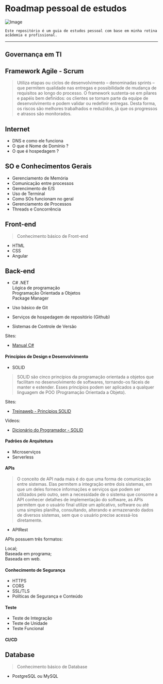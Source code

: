 # Roadmap pessoal de estudos

![Image](https://user-images.githubusercontent.com/62772038/163694520-9d341b66-6def-419c-826a-8ed80ee386ee.jpg)

` Este repositório é um guia de estudos pessoal com base em minha rotina acâdemia e profissional. `

---

## Governança em TI

## Framework Agile - Scrum
> Utiliza etapas ou ciclos de desenvolvimento – denominadas sprints – que permitem qualidade nas entregas e possibilidade de mudança de requisitos ao longo do processo. O framework sustenta-se em pilares e papéis bem definidos: os clientes se tornam parte da equipe de desenvolvimento e podem validar ou redefinir entregas. Desta forma, os riscos são melhores trabalhados e reduzidos, já que os progressos e atrasos são monitorados.

## Internet

- DNS e como ele funciona
- O que é Nome de Domínio ?
- O que é hospedagem ?

## SO e Conhecimentos Gerais

- Gerenciamento de Memória
- Comunicação entre processos
- Gerencimento de E/S
- Uso de Terminal
- Como SOs funcionam no geral
- Gerenciamento de Processos
- Threads e Concorrência

## Front-end
> Conhecimento básico de Front-end

- HTML
- CSS
- Angular

## Back-end 
- C# .NET<br>
  Lógica de programação<br>
  Programação Orientada a Objetos<br>
  Package Manager<br>
  
- Uso básico de Git
- Serviços de hospedagem de repositório (Github)
- Sistemas de Controle de Versão
 
 Sites:
 
- [Manual C#](http://help.market.com.br/csharp/) 

 
#### Princípios de Design e Desenvolvimento

- SOLID
>SOLID são cinco princípios da programação orientada a objetos que facilitam no desenvolvimento de softwares, tornando-os fáceis de manter e estender. Esses princípios podem ser aplicados a qualquer linguagem de POO (Programação Orientada a Objeto).


Sites:
- [Treinaweb - Princípios SOLID](https://www.treinaweb.com.br/blog/principios-solid-single-responsability-principle?gclid=Cj0KCQjw0umSBhDrARIsAH7FCod913akyKfQM-xP0Jbg6DhPra_g9o4dPzNhxKLpd_buxmaYhjyUQlwaAqDmEALw_wcB)

Vídeos:
- [Dicionário do Programador - SOLID](https://www.youtube.com/watch?v=mkx0CdWiPRA)

#### Padrões de Arquitetura

- Microserviços
- Serverless
 
#### APIs
> O conceito de API nada mais é do que uma forma de comunicação entre sistemas. Elas permitem a integração entre dois sistemas, em que um deles fornece informações e serviços que podem ser utilizados pelo outro, sem a necessidade de o sistema que consome a API conhecer detalhes de implementação do software, as APIs permitem que o usuário final utilize um aplicativo, software ou até uma simples planilha, consultando, alterando e armazenando dados de diversos sistemas, sem que o usuário precise acessá-los diretamente.

- APIRest

APIs possuem três formatos:

  Local;<br>
  Baseada em programa;<br>
  Baseada em web.<br>

#### Conhecimento de Segurança

- HTTPS
- CORS
- SSL/TLS
- Políticas de Segurança e Conteúdo

#### Teste

- Teste de Integração
- Teste de Unidade
- Teste Funcional

#### CI/CD

## Database
> Conhecimento básico de Database
- PostgreSQL ou MySQL




